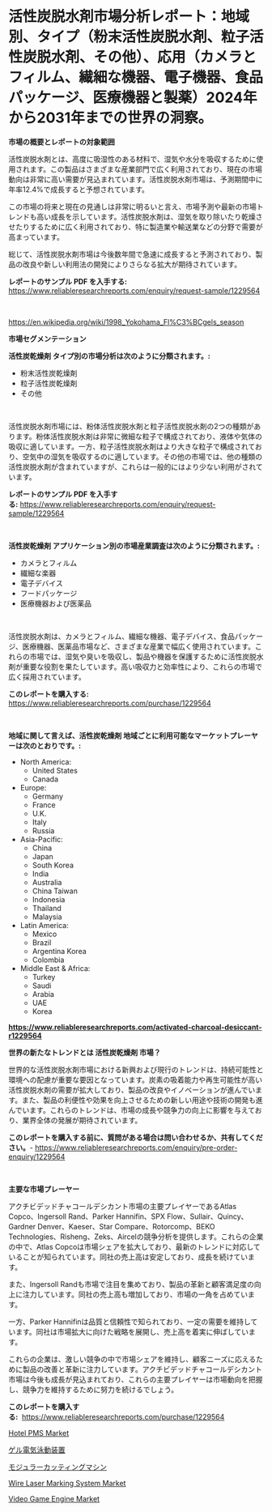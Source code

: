 <p><h1>活性炭脱水剤市場分析レポート：地域別、タイプ（粉末活性炭脱水剤、粒子活性炭脱水剤、その他）、応用（カメラとフィルム、繊細な機器、電子機器、食品パッケージ、医療機器と製薬）2024年から2031年までの世界の洞察。</h1></p><p><strong>市場の概要とレポートの対象範囲</strong></p>
<p><p>活性炭脱水剤とは、高度に吸湿性のある材料で、湿気や水分を吸収するために使用されます。この製品はさまざまな産業部門で広く利用されており、現在の市場動向は非常に高い需要が見込まれています。活性炭脱水剤市場は、予測期間中に年率12.4%で成長すると予想されています。</p><p>この市場の将来と現在の見通しは非常に明るいと言え、市場予測や最新の市場トレンドも高い成長を示しています。活性炭脱水剤は、湿気を取り除いたり乾燥させたりするために広く利用されており、特に製造業や輸送業などの分野で需要が高まっています。</p><p>総じて、活性炭脱水剤市場は今後数年間で急速に成長すると予測されており、製品の改良や新しい利用法の開発によりさらなる拡大が期待されています。</p></p>
<p><strong>レポートのサンプル PDF を入手する:</strong> <a href="https://www.reliableresearchreports.com/enquiry/request-sample/1229564">https://www.reliableresearchreports.com/enquiry/request-sample/1229564</a></p>
<p>&nbsp;</p>
<p><a href="https://en.wikipedia.org/wiki/1998_Yokohama_Fl%C3%BCgels_season">https://en.wikipedia.org/wiki/1998_Yokohama_Fl%C3%BCgels_season</a></p>
<p><strong>市場セグメンテーション</strong></p>
<p><strong>活性炭乾燥剤 タイプ別の市場分析は次のように分類されます。:</strong></p>
<p><ul><li>粉末活性炭乾燥剤</li><li>粒子活性炭乾燥剤</li><li>その他</li></ul></p>
<p>&nbsp;</p>
<p><p>活性炭脱水剤市場には、粉体活性炭脱水剤と粒子活性炭脱水剤の2つの種類があります。粉体活性炭脱水剤は非常に微細な粒子で構成されており、液体や気体の吸収に適しています。一方、粒子活性炭脱水剤はより大きな粒子で構成されており、空気中の湿気を吸収するのに適しています。その他の市場では、他の種類の活性炭脱水剤が含まれていますが、これらは一般的にはより少ない利用がされています。</p></p>
<p><strong>レポートのサンプル PDF を入手する:</strong>&nbsp;<a href="https://www.reliableresearchreports.com/enquiry/request-sample/1229564">https://www.reliableresearchreports.com/enquiry/request-sample/1229564</a></p>
<p>&nbsp;</p>
<p><strong> 活性炭乾燥剤 アプリケーション別の市場産業調査は次のように分類されます。:</strong></p>
<p><ul><li>カメラとフィルム</li><li>繊細な楽器</li><li>電子デバイス</li><li>フードパッケージ</li><li>医療機器および医薬品</li></ul></p>
<p>&nbsp;</p>
<p><p>活性炭脱水剤は、カメラとフィルム、繊細な機器、電子デバイス、食品パッケージ、医療機器、医薬品市場など、さまざまな産業で幅広く使用されています。これらの市場では、湿気や臭いを吸収し、製品や機器を保護するために活性炭脱水剤が重要な役割を果たしています。高い吸収力と効率性により、これらの市場で広く採用されています。</p></p>
<p><strong>このレポートを購入する:</strong>&nbsp; <a href="https://www.reliableresearchreports.com/purchase/1229564">https://www.reliableresearchreports.com/purchase/1229564</a></p>
<p>&nbsp;</p>
<p><strong>地域に関して言えば、活性炭乾燥剤 地域ごとに利用可能なマーケットプレーヤーは次のとおりです。:</strong></p>
<p><ul>
    <li>
        North America:
        <ul>
            <li>United States</li>
            <li>Canada</li>
        </ul>
    </li>
    <li>
        Europe:
        <ul>
            <li>Germany</li>
            <li>France</li>
            <li>U.K.</li>
            <li>Italy</li>
            <li>Russia</li>
        </ul>
    </li>
    <li>
        Asia-Pacific:
        <ul>
            <li>China</li>
            <li>Japan</li>
            <li>South Korea</li>
            <li>India</li>
            <li>Australia</li>
            <li>China Taiwan</li>
            <li>Indonesia</li>
            <li>Thailand</li>
            <li>Malaysia</li>
        </ul>
    </li>
    <li>
        Latin America:
        <ul>
            <li>Mexico</li>
            <li>Brazil</li>
            <li>Argentina Korea</li>
            <li>Colombia</li>
        </ul>
    </li>
    <li>
        Middle East & Africa:
        <ul>
            <li>Turkey</li>
            <li>Saudi</li>
            <li>Arabia</li>
            <li>UAE</li>
            <li>Korea</li>
        </ul>
    </li>
    </ul></p>
<p><strong><a href="https://www.reliableresearchreports.com/activated-charcoal-desiccant-r1229564">https://www.reliableresearchreports.com/activated-charcoal-desiccant-r1229564</a></strong>&nbsp;</p>
<p><strong>世界の新たなトレンドとは 活性炭乾燥剤 市場？</strong></p>
<p><p>世界的な活性炭脱水剤市場における新興および現行のトレンドは、持続可能性と環境への配慮が重要な要因となっています。炭素の吸着能力や再生可能性が高い活性炭脱水剤の需要が拡大しており、製品の改良やイノベーションが進んでいます。また、製品の利便性や効果を向上させるための新しい用途や技術の開発も進んでいます。これらのトレンドは、市場の成長や競争力の向上に影響を与えており、業界全体の発展が期待されています。</p></p>
<p><strong>このレポートを購入する前に、質問がある場合は問い合わせるか、共有してください。</strong>- <a href="https://www.reliableresearchreports.com/enquiry/pre-order-enquiry/1229564">https://www.reliableresearchreports.com/enquiry/pre-order-enquiry/1229564</a></p>
<p>&nbsp;</p>
<p><strong>主要な市場プレーヤー</strong></p>
<p><p>アクチビデッドチャコールデシカント市場の主要プレイヤーであるAtlas Copco、Ingersoll Rand、Parker Hannifin、SPX Flow、Sullair、Quincy、Gardner Denver、Kaeser、Star Compare、Rotorcomp、BEKO Technologies、Risheng、Zeks、Aircelの競争分析を提供します。これらの企業の中で、Atlas Copcoは市場シェアを拡大しており、最新のトレンドに対応していることが知られています。同社の売上高は安定しており、成長を続けています。</p><p>また、Ingersoll Randも市場で注目を集めており、製品の革新と顧客満足度の向上に注力しています。同社の売上高も増加しており、市場の一角を占めています。</p><p>一方、Parker Hannifinは品質と信頼性で知られており、一定の需要を維持しています。同社は市場拡大に向けた戦略を展開し、売上高を着実に伸ばしています。</p><p>これらの企業は、激しい競争の中で市場シェアを維持し、顧客ニーズに応えるために製品の改善と革新に注力しています。アクチビデッドチャコールデシカント市場は今後も成長が見込まれており、これらの主要プレイヤーは市場動向を把握し、競争力を維持するために努力を続けるでしょう。</p></p>
<p><strong>このレポートを購入する:</strong>&nbsp;&nbsp;<a href="https://www.reliableresearchreports.com/purchase/1229564">https://www.reliableresearchreports.com/purchase/1229564</a></p>
<p><p><a href="https://github.com/cathyMaggio37/Market-Research-Report-List-1/blob/main/hotel-pms-market.md">Hotel PMS Market</a></p><p><a href="https://medium.com/@dm15982023/%E3%82%B2%E3%83%AB%E9%9B%BB%E6%B0%97%E6%B3%B3%E5%8B%95%E8%A3%85%E7%BD%AE%E5%B8%82%E5%A0%B4%E3%81%AE%E4%BA%88%E6%B8%AC-%E5%B8%82%E5%A0%B4%E5%8B%95%E5%90%91-%E3%81%8A%E3%82%88%E3%81%B3%E5%BD%B1%E9%9F%BF%E5%88%86%E6%9E%90-2024%E5%B9%B4-2031%E5%B9%B4-c0c05804ec1d">ゲル電気泳動装置</a></p><p><a href="https://medium.com/@alyle7648/%E6%AC%A1%E3%81%AE%E6%96%87%E7%AB%A0%E3%82%92%E6%97%A5%E6%9C%AC%E8%AA%9E%E3%81%AB%E7%BF%BB%E8%A8%B3%E3%81%97%E3%81%A6%E3%81%8F%E3%81%A0%E3%81%95%E3%81%84-2024%E5%B9%B4%E3%81%8B%E3%82%892031%E5%B9%B4%E3%81%BE%E3%81%A7%E3%81%AE%E6%9C%9F%E9%96%93%E3%81%AB%E4%BA%88%E6%B8%AC%E3%81%95%E3%82%8C%E3%82%8B%E5%9C%B0%E5%9F%9F%E8%A6%8B%E9%80%9A%E3%81%97-%E7%AB%B6%E4%BA%89%E6%88%A6%E7%95%A5%E3%81%AB%E3%82%88%E3%82%8B-%E3%82%B0%E3%83%AD%E3%83%BC%E3%83%90%E3%83%AB%E3%83%A2%E3%82%B8%E3%83%A5%E3%83%A9%E3%83%BC%E3%82%AB%E3%83%83%E3%83%86%E3%82%A3%E3%83%B3%E3%82%B0%E3%83%9E%E3%82%B7%E3%83%B3%E5%B8%82%E5%A0%B4%E8%A6%8F%E6%A8%A1%E3%81%A8%E5%B8%82%E5%A0%B4%E5%8B%95%E5%90%91%E5%88%86%E6%9E%90-c4890f081ea3">モジュラーカッティングマシン</a></p><p><a href="https://www.linkedin.com/pulse/wire-laser-marking-system-market-analysis-report-global-insights-oasce">Wire Laser Marking System Market</a></p><p><a href="https://github.com/KaliWatsica/Market-Research-Report-List-1/blob/main/video-game-engine-market.md">Video Game Engine Market</a></p></p>